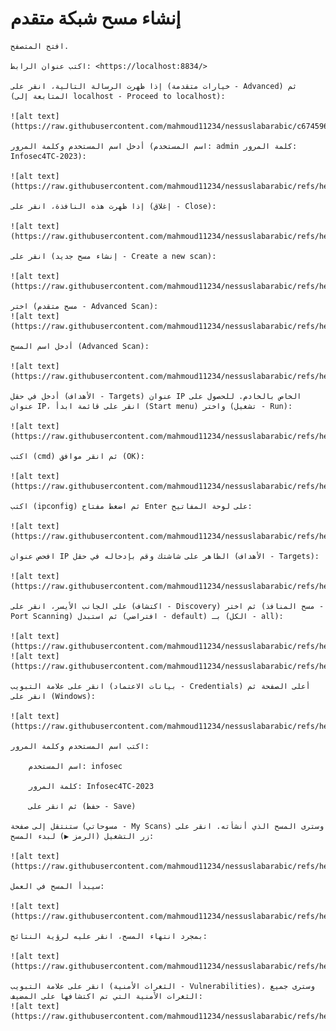 # إنشاء مسح شبكة متقدم

    افتح المتصفح.

    اكتب عنوان الرابط: <https://localhost:8834/>

    إذا ظهرت الرسالة التالية، انقر على (خيارات متقدمة - Advanced) ثم (المتابعة إلى localhost - Proceed to localhost): 
    
    ![alt text](https://raw.githubusercontent.com/mahmoud11234/nessuslabarabic/c6745965f0524f0b77303b583e342e519dc33a78/1.png)

    أدخل اسم المستخدم وكلمة المرور (اسم المستخدم: admin كلمة المرور: Infosec4TC-2023):
    
    ![alt text](https://raw.githubusercontent.com/mahmoud11234/nessuslabarabic/refs/heads/main/2.png)

    إذا ظهرت هذه النافذة، انقر على (إغلاق - Close):
    
    ![alt text](https://raw.githubusercontent.com/mahmoud11234/nessuslabarabic/refs/heads/main/3.png)

    انقر على (إنشاء مسح جديد - Create a new scan):
    
    ![alt text](https://raw.githubusercontent.com/mahmoud11234/nessuslabarabic/refs/heads/main/4.png)

    اختر (مسح متقدم - Advanced Scan):
    ![alt text](https://raw.githubusercontent.com/mahmoud11234/nessuslabarabic/refs/heads/main/5.png)

    أدخل اسم المسح (Advanced Scan):
    
    ![alt text](https://raw.githubusercontent.com/mahmoud11234/nessuslabarabic/refs/heads/main/6.png)

    أدخل في حقل (الأهداف - Targets) عنوان IP الخاص بالخادم. للحصول على عنوان IP، انقر على قائمة ابدأ (Start menu) واختر (تشغيل - Run):
    
    ![alt text](https://raw.githubusercontent.com/mahmoud11234/nessuslabarabic/refs/heads/main/7.png)

    اكتب (cmd) ثم انقر موافق (OK):
    
    ![alt text](https://raw.githubusercontent.com/mahmoud11234/nessuslabarabic/refs/heads/main/8.png)

    اكتب (ipconfig) ثم اضغط مفتاح Enter على لوحة المفاتيح:
    
    ![alt text](https://raw.githubusercontent.com/mahmoud11234/nessuslabarabic/refs/heads/main/9.png)

    افحص عنوان IP الظاهر على شاشتك وقم بإدخاله في حقل (الأهداف - Targets):
    
    ![alt text](https://raw.githubusercontent.com/mahmoud11234/nessuslabarabic/refs/heads/main/10.png)

    على الجانب الأيسر، انقر على (اكتشاف - Discovery) ثم اختر (مسح المنافذ - Port Scanning) ثم استبدل (افتراضي - default) بـ (الكل - all):
    
    ![alt text](https://raw.githubusercontent.com/mahmoud11234/nessuslabarabic/refs/heads/main/11.png)
    ![alt text](https://raw.githubusercontent.com/mahmoud11234/nessuslabarabic/refs/heads/main/12.png)

    انقر على علامة التبويب (بيانات الاعتماد - Credentials) أعلى الصفحة ثم انقر على (Windows):
    
    ![alt text](https://raw.githubusercontent.com/mahmoud11234/nessuslabarabic/refs/heads/main/13.png)

    اكتب اسم المستخدم وكلمة المرور:

        اسم المستخدم: infosec

        كلمة المرور: Infosec4TC-2023

        ثم انقر على (حفظ - Save)

    ستنتقل إلى صفحة (مسوحاتي - My Scans) وسترى المسح الذي أنشأته. انقر على زر التشغيل (الرمز ▶) لبدء المسح:
    
    ![alt text](https://raw.githubusercontent.com/mahmoud11234/nessuslabarabic/refs/heads/main/14.png)

    سيبدأ المسح في العمل:
    
    ![alt text](https://raw.githubusercontent.com/mahmoud11234/nessuslabarabic/refs/heads/main/15.png)

    بمجرد انتهاء المسح، انقر عليه لرؤية النتائج:
    
    ![alt text](https://raw.githubusercontent.com/mahmoud11234/nessuslabarabic/refs/heads/main/16.png)

    انقر على علامة التبويب (الثغرات الأمنية - Vulnerabilities)، وسترى جميع الثغرات الأمنية التي تم اكتشافها على المضيف:
    ![alt text](https://raw.githubusercontent.com/mahmoud11234/nessuslabarabic/refs/heads/main/17.png)

